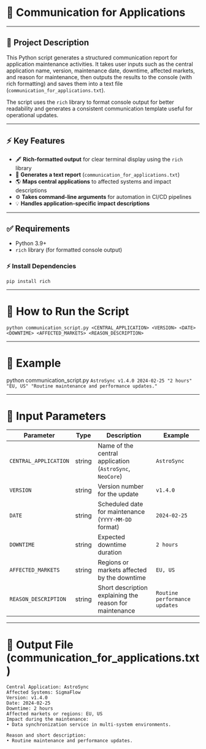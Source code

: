 # 📢 Communication for Applications

---

## 📖 **Project Description**  
This Python script generates a structured communication report for application maintenance activities. It takes user inputs such as the central application name, version, maintenance date, downtime, affected markets, and reason for maintenance, then outputs the results to the console (with rich formatting) and saves them into a text file (`communication_for_applications.txt`).

The script uses the `rich` library to format console output for better readability and generates a consistent communication template useful for operational updates.

---

## ⚡ **Key Features**
- 🖋 **Rich-formatted output** for clear terminal display using the `rich` library  
- 📄 **Generates a text report** (`communication_for_applications.txt`)  
- 🌎 **Maps central applications** to affected systems and impact descriptions  
- ⚙️ **Takes command-line arguments** for automation in CI/CD pipelines  
- 💡 **Handles application-specific impact descriptions**  

---

## ✅ **Requirements**
- Python 3.9+  
- `rich` library (for formatted console output)

### ⚡ **Install Dependencies**
```
pip install rich
```

---
# 🚀 How to Run the Script
```
python communication_script.py <CENTRAL_APPLICATION> <VERSION> <DATE> <DOWNTIME> <AFFECTED_MARKETS> <REASON_DESCRIPTION>
```

---
# 📅 Example
python communication_script.py ``AstroSync v1.4.0 2024-02-25 "2 hours" "EU, US" "Routine maintenance and performance updates."``

---
# 📝 Input Parameters

| Parameter                | Type   | Description                                                           | Example                     |
|--------------------------|--------|-----------------------------------------------------------------------|-----------------------------|
| `CENTRAL_APPLICATION`    | string | Name of the central application (`AstroSync`, `NeoCore`)              | `AstroSync`                 |
| `VERSION`                | string | Version number for the update                                         | `v1.4.0`                    |
| `DATE`                   | string | Scheduled date for maintenance (`YYYY-MM-DD` format)                  | `2024-02-25`                |
| `DOWNTIME`               | string | Expected downtime duration                                            | `2 hours`                   |
| `AFFECTED_MARKETS`       | string | Regions or markets affected by the downtime                           | `EU, US`                    |
| `REASON_DESCRIPTION`     | string | Short description explaining the reason for maintenance               | `Routine performance updates`|


---
# 💾 Output File (communication_for_applications.txt)

```
Central Application: AstroSync
Affected Systems: SigmaFlow
Version: v1.4.0
Date: 2024-02-25
Downtime: 2 hours
Affected markets or regions: EU, US
Impact during the maintenance:
• Data synchronization service in multi-system environments.

Reason and short description:
• Routine maintenance and performance updates.
```